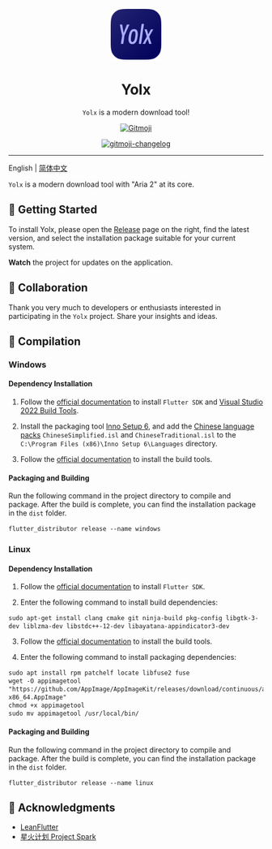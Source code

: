 <p align="center">
<img src="./assets/logo.png" style="width:100px;height:100px;"/>
</p>

<div align="center">

# Yolx

`Yolx` is a modern download tool!

<a href="https://gitmoji.dev">
  <img
    src="https://img.shields.io/badge/gitmoji-%20😜%20😍-FFDD67.svg?style=flat-square"
    alt="Gitmoji"
  />
</a>

[![gitmoji-changelog](https://img.shields.io/badge/Changelog-gitmoji-brightgreen.svg)](https://github.com/frinyvonnick/gitmoji-changelog)

</div>

---

English | [简体中文](../../)

`Yolx` is a modern download tool with "Aria 2" at its core.

## 🙌 Getting Started

To install Yolx, please open the [Release](https://github.com/uiYzzi/Yolx/releases) page on the right, find the latest version, and select the installation package suitable for your current system.

**Watch** the project for updates on the application.

## 🚀 Collaboration

Thank you very much to developers or enthusiasts interested in participating in the `Yolx` project. Share your insights and ideas.

## 🍭 Compilation

### Windows
#### Dependency Installation

1. Follow the [official documentation](https://flutter.cn/docs/get-started/install/windows) to install `Flutter SDK` and [Visual Studio 2022 Build Tools](https://visualstudio.microsoft.com/downloads/#build-tools-for-visual-studio-2022).

2. Install the packaging tool [Inno Setup 6](https://jrsoftware.org/isinfo.php), and add the [Chinese language packs](https://jrsoftware.org/files/istrans/) `ChineseSimplified.isl` and `ChineseTraditional.isl` to the `C:\Program Files (x86)\Inno Setup 6\Languages` directory.

3. Follow the [official documentation](https://distributor.leanflutter.dev/zh-hans/getting-started/) to install the build tools.
#### Packaging and Building

Run the following command in the project directory to compile and package. After the build is complete, you can find the installation package in the `dist` folder.

```
flutter_distributor release --name windows
```

### Linux
#### Dependency Installation

1. Follow the [official documentation](https://flutter.cn/docs/get-started/install/linux) to install `Flutter SDK`.

2. Enter the following command to install build dependencies:
```
sudo apt-get install clang cmake git ninja-build pkg-config libgtk-3-dev liblzma-dev libstdc++-12-dev libayatana-appindicator3-dev
```

3. Follow the [official documentation](https://distributor.leanflutter.dev/zh-hans/getting-started/) to install the build tools.

4. Enter the following command to install packaging dependencies:
```
sudo apt install rpm patchelf locate libfuse2 fuse
wget -O appimagetool "https://github.com/AppImage/AppImageKit/releases/download/continuous/appimagetool-x86_64.AppImage"
chmod +x appimagetool
sudo mv appimagetool /usr/local/bin/
```

#### Packaging and Building

Run the following command in the project directory to compile and package. After the build is complete, you can find the installation package in the `dist` folder.

```
flutter_distributor release --name linux
```

## 🫸 Acknowledgments
- [LeanFlutter](https://github.com/leanflutter)
- [星火计划 Project Spark](https://gitee.com/spark-store-project)